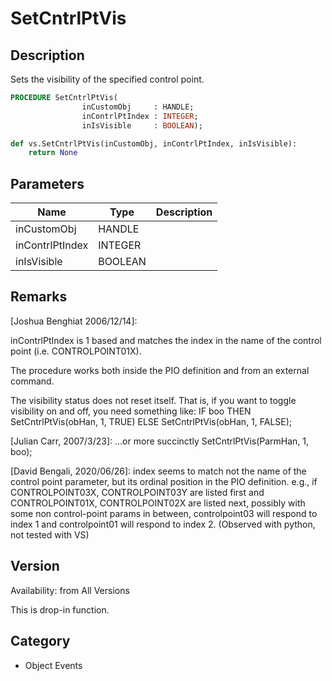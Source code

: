 # SetCntrlPtVis

## Description
Sets the visibility of the specified control point.

```pascal
PROCEDURE SetCntrlPtVis(
				inCustomObj     : HANDLE;
				inContrlPtIndex : INTEGER;
				inIsVisible     : BOOLEAN);
```

```python
def vs.SetCntrlPtVis(inCustomObj, inContrlPtIndex, inIsVisible):
    return None
```

## Parameters
|Name|Type|Description|
|---|---|---|
|inCustomObj|HANDLE|   |
|inContrlPtIndex|INTEGER|   |
|inIsVisible|BOOLEAN|   |

## Remarks
[Joshua Benghiat 2006/12/14]: 

inContrlPtIndex is 1 based and matches the index in the name of the control point (i.e. CONTROLPOINT01X).

The procedure works both inside the PIO definition and from an external command.

The visibility status does not reset itself.  That is, if you want to toggle visibility on and off, you need something like: IF boo THEN SetCntrlPtVis(obHan, 1, TRUE) ELSE SetCntrlPtVis(obHan, 1, FALSE); 

[Julian Carr, 2007/3/23]: ...or more succinctly  SetCntrlPtVis(ParmHan, 1, boo);

[David Bengali, 2020/06/26]: index seems to match not the name of the control point parameter, but its ordinal position in the PIO definition. e.g., if CONTROLPOINT03X, CONTROLPOINT03Y are listed first and CONTROLPOINT01X, CONTROLPOINT02X are listed next, possibly with some non control-point params in between, controlpoint03 will respond to index 1 and controlpoint01 will respond to index 2. (Observed with python, not tested with VS)

## Version
Availability: from All Versions

This is drop-in function.

## Category
* Object Events

